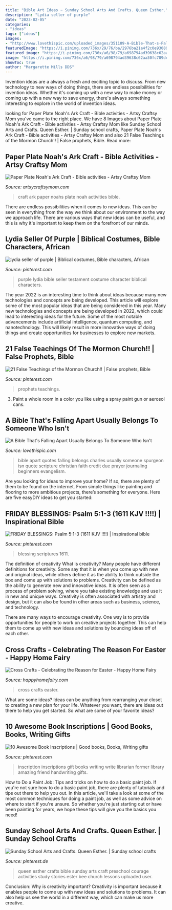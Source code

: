 ```yaml
---
title: "Bible Art Ideas ~ Sunday School Arts And Crafts. Queen Esther."
description: "Lydia seller of purple"
date: "2023-02-05"
categories:
- "ideas"
tags: ["ideas"]
images:
- "http://www.lovethispic.com/uploaded_images/351109-A-Bible-That-s-Falling-Apart-Usually-Belongs-To-Someone-Who-Isn-t.jpg"
featuredImage: "https://i.pinimg.com/736x/29/76/ba/2976ba21a4f2c0e93089dd6e3c0e8ea7--wolf-sheep.jpg"
featured_image: "https://i.pinimg.com/736x/a6/98/79/a698794ad39638c62aa30fc789dcbccc--queen-esther-sunday-school-crafts.jpg"
image: "https://i.pinimg.com/736x/a6/98/79/a698794ad39638c62aa30fc789dcbccc--queen-esther-sunday-school-crafts.jpg"
ShowToc: true
author: "Margarette Mills DDS"
---
```



Invention ideas are a always a fresh and exciting topic to discuss. From new technology to new ways of doing things, there are endless possibilities for invention ideas. Whether it's coming up with a new way to make money or coming up with a new way to save energy, there's always something interesting to explore in the world of invention ideas.

	

		
looking for Paper Plate Noah&#039;s Ark Craft - Bible activities - Artsy Craftsy Mom you've came to the right place. We have 8 Images about Paper Plate Noah&#039;s Ark Craft - Bible activities - Artsy Craftsy Mom like Sunday School Arts and Crafts. Queen Esther. | Sunday school crafts, Paper Plate Noah&#039;s Ark Craft - Bible activities - Artsy Craftsy Mom and also 21 False Teachings of the Mormon Church!! | False prophets, Bible. Read more:
		
    
## Paper Plate Noah&#039;s Ark Craft - Bible Activities - Artsy Craftsy Mom

<img loading=lazy src="https://artsycraftsymom.com/content/uploads/2013/07/Paper-plate-Noahs-Ark-Craft.jpg" onerror="this.onerror=null;this.src='https://tse2.mm.bing.net/th?id=OIP.iF9a3I9lkgj9QOP7hSreTgHaKl&amp;pid=15.1';" alt="Paper Plate Noah&#039;s Ark Craft - Bible activities - Artsy Craftsy Mom">

_Source: artsycraftsymom.com_

>craft ark paper noahs plate noah activities bible. 

	

There are endless possibilities when it comes to new ideas. This can be seen in everything from the way we think about our environment to the way we approach life. There are various ways that new ideas can be useful, and this is why it's important to keep them on the forefront of our minds.

    
## Lydia Seller Of Purple | Biblical Costumes, Bible Characters, African

<img loading=lazy src="https://i.pinimg.com/736x/38/a8/54/38a8545f62c12b71ae089543833ee64d--purple-wreath-costume-ideas.jpg" onerror="this.onerror=null;this.src='https://tse4.mm.bing.net/th?id=OIP.xBRe3z5iDAo_vCW8tQr6WQHaGD&amp;pid=15.1';" alt="lydia seller of purple | Biblical costumes, Bible characters, African">

_Source: pinterest.com_

>purple lydia bible seller testament costume character biblical characters. 

	

The year 2022 is an interesting time to think about ideas because many new technologies and concepts are being developed. This article will explore some of the most popular ideas that are being considered in this year.
Many new technologies and concepts are being developed in 2022, which could lead to interesting ideas for the future. Some of the most notable advancements include artificial intelligence, quantum computing, and nanotechnology. This will likely result in more innovative ways of doing things and create opportunities for businesses to explore new markets.

    
## 21 False Teachings Of The Mormon Church!! | False Prophets, Bible

<img loading=lazy src="https://i.pinimg.com/736x/29/76/ba/2976ba21a4f2c0e93089dd6e3c0e8ea7--wolf-sheep.jpg" onerror="this.onerror=null;this.src='https://tse2.mm.bing.net/th?id=OIP._0ApMOQmhcd7d-KXYCdxUQHaFI&amp;pid=15.1';" alt="21 False Teachings of the Mormon Church!! | False prophets, Bible">

_Source: pinterest.com_

>prophets teachings. 

	

3. Paint a whole room in a color you like using a spray paint gun or aerosol cans.

    
## A Bible That&#039;s Falling Apart Usually Belongs To Someone Who Isn&#039;t

<img loading=lazy src="http://www.lovethispic.com/uploaded_images/351109-A-Bible-That-s-Falling-Apart-Usually-Belongs-To-Someone-Who-Isn-t.jpg" onerror="this.onerror=null;this.src='https://tse4.mm.bing.net/th?id=OIP.5Pgheic-bZGjoFwef96L1QHaJ3&amp;pid=15.1';" alt="A Bible That&#039;s Falling Apart Usually Belongs To Someone Who Isn&#039;t">

_Source: lovethispic.com_

>bible apart quotes falling belongs charles usually someone spurgeon isn quote scripture christian faith credit due prayer journaling beginners evangelism. 

	

Are you looking for ideas to improve your home? If so, there are plenty of them to be found on the internet. From simple things like painting and flooring to more ambitious projects, there’s something for everyone. Here are five easyDIY ideas to get you started: 

    
## FRIDAY BLESSINGS: Psalm 5:1-3 (1611 KJV !!!!) | Inspirational Bible

<img loading=lazy src="https://i.pinimg.com/736x/da/3d/71/da3d71382ec3457d2f0ae3c844dff158--biblical-womanhood-biblical-quotes.jpg" onerror="this.onerror=null;this.src='https://tse3.mm.bing.net/th?id=OIP.0Ql6IT-xdMuq2sQnyo6vSgHaNK&amp;pid=15.1';" alt="FRIDAY BLESSINGS: Psalm 5:1-3 (1611 KJV !!!!) | Inspirational bible">

_Source: pinterest.com_

>blessing scriptures 1611. 

	

The definition of creativity
What is creativity? Many people have different definitions for creativity. Some say that it is when you come up with new and original ideas, while others define it as the ability to think outside the box and come up with solutions to problems.
Creativity can be defined as the ability to generate new and innovative ideas. It is often seen as a process of problem solving, where you take existing knowledge and use it in new and unique ways. Creativity is often associated with artistry and design, but it can also be found in other areas such as business, science, and technology.

There are many ways to encourage creativity. One way is to provide opportunities for people to work on creative projects together. This can help them to come up with new ideas and solutions by bouncing ideas off of each other.

    
## Cross Crafts - Celebrating The Reason For Easter - Happy Home Fairy

<img loading=lazy src="http://happyhomefairy.com/wp-content/uploads/2011/03/cross-craft2.jpg" onerror="this.onerror=null;this.src='https://tse2.mm.bing.net/th?id=OIP.AQrfztERzvN6uRfD1rbpwQHaJ4&amp;pid=15.1';" alt="Cross Crafts - Celebrating the Reason for Easter - Happy Home Fairy">

_Source: happyhomefairy.com_

>cross crafts easter. 

	

What are some ideas?
Ideas can be anything from rearranging your closet to creating a new plan for your life. Whatever you want, there are ideas out there to help you get started. So what are some of your favorite ideas?

    
## 10 Awesome Book Inscriptions | Good Books, Books, Writing Gifts

<img loading=lazy src="https://i.pinimg.com/736x/38/1d/19/381d198f2629cebacd977d16e2e0acbc--gypsy-menu.jpg" onerror="this.onerror=null;this.src='https://tse4.mm.bing.net/th?id=OIP.z6XwU-QdA1HO0DuMvf0c1QHaJ4&amp;pid=15.1';" alt="10 Awesome Book Inscriptions | Good books, Books, Writing gifts">

_Source: pinterest.com_

>inscription inscriptions gift books writing write librarian former library amazing friend handwriting gifts. 

	

How to Do a Paint Job: Tips and tricks on how to do a basic paint job.
If you're not sure how to do a basic paint job, there are plenty of tutorials and tips out there to help you out. In this article, we'll take a look at some of the most common techniques for doing a paint job, as well as some advice on where to start if you're unsure. So whether you're just starting out or have been painting for years, we hope these tips will give you the basics you need!

    
## Sunday School Arts And Crafts. Queen Esther. | Sunday School Crafts

<img loading=lazy src="https://i.pinimg.com/736x/a6/98/79/a698794ad39638c62aa30fc789dcbccc--queen-esther-sunday-school-crafts.jpg" onerror="this.onerror=null;this.src='https://tse4.mm.bing.net/th?id=OIP.K8XhMbwdtHkQPDXHk1WdGQHaKV&amp;pid=15.1';" alt="Sunday School Arts and Crafts. Queen Esther. | Sunday school crafts">

_Source: pinterest.de_

>queen esther crafts bible sunday arts craft preschool courage activities study stories ester bee church lessons uploaded user. 

	

Conclusion: Why is creativity important?
Creativity is important because it enables people to come up with new ideas and solutions to problems. It can also help us see the world in a different way, which can make us more creative.

